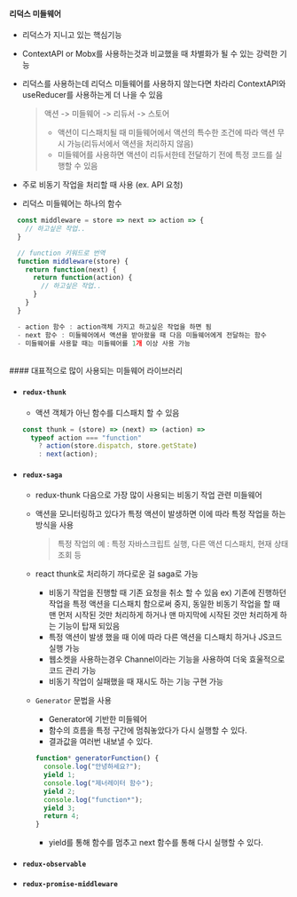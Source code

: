 #### 리덕스 미들웨어

- 리덕스가 지니고 있는 핵심기능
- ContextAPI or Mobx를 사용하는것과 비교했을 때 차별화가 될 수 있는 강력한 기능
- 리덕스를 사용하는데 리덕스 미들웨어를 사용하지 않는다면 차라리 ContextAPI와 useReducer를 사용하는게 더 나을 수 있음

  > 액션 -> 미들웨어 -> 리듀서 -> 스토어
  >
  > - 액션이 디스패치될 때 미들웨어에서 액션의 특수한 조건에 따라 액션 무시 가능(리듀서에서 액션을 처리하지 않음)
  > - 미들웨어를 사용하면 액션이 리듀서한테 전달하기 전에 특정 코드를 실행할 수 있음

- 주로 비동기 작업을 처리할 때 사용 (ex. API 요청)

- 리덕스 미들웨어는 하나의 함수

```js
  const middleware = store => next => action => {
    // 하고싶은 작업..
  }

  // function 키워드로 번역
  function middleware(store) {
    return function(next) {
      return function(action) {
        // 하고싶은 작업..
      }
    }
  }

  - action 함수 : action객체 가지고 하고싶은 작업을 하면 됨
  - next 함수 : 미들웨어에서 액션을 받아왔을 때 다음 미들웨어에게 전달하는 함수
  - 미들웨어를 사용할 때는 미들웨어를 1개 이상 사용 가능
```

<br>
#### 대표적으로 많이 사용되는 미들웨어 라이브러리

- #### `redux-thunk`

  - 액션 객체가 아닌 함수를 디스패치 할 수 있음

  ```js
  const thunk = (store) => (next) => (action) =>
    typeof action === "function"
      ? action(store.dispatch, store.getState)
      : next(action);
  ```

- #### `redux-saga`

  - redux-thunk 다음으로 가장 많이 사용되는 비동기 작업 관련 미들웨어
  - 액션을 모니터링하고 있다가 특정 액션이 발생하면 이에 따라 특정 작업을 하는 방식을 사용
    > 특정 작업의 예 : 특정 자바스크립트 실행, 다른 액션 디스패치, 현재 상태 조회 등
  - react thunk로 처리하기 까다로운 걸 saga로 가능

    - 비동기 작업을 진행할 때 기존 요청을 취소 할 수 있음 ex) 기존에 진행하던 작업을 특정 액션을 디스패치 함으로써 중지, 동일한 비동기 작업을 할 때 맨 먼저 시작된 것만 처리하게 하거나 맨 마지막에 시작된 것만 처리하게 하는 기능이 탑재 되있음
    - 특정 액션이 발생 했을 때 이에 따라 다른 액션을 디스패치 하거나 JS코드 실행 가능
    - 웹소켓을 사용하는경우 Channel이라는 기능을 사용하여 더욱 효울적으로 코드 관리 가능
    - 비동기 작업이 실패했을 때 재시도 하는 기능 구현 가능

  - `Generator` 문법을 사용
    - Generator에 기반한 미들웨어
    - 함수의 흐름을 특정 구간에 멈춰놓았다가 다시 실행할 수 있다.
    - 결과값을 여러번 내보낼 수 있다.
    ```js
    function* generatorFunction() {
      console.log("안녕하세요?");
      yield 1;
      console.log("제너레이터 함수");
      yield 2;
      console.log("function*");
      yield 3;
      return 4;
    }
    ```
    - yield를 통해 함수를 멈추고 next 함수를 통해 다시 실행할 수 있다.

- #### `redux-observable`

- #### `redux-promise-middleware`
